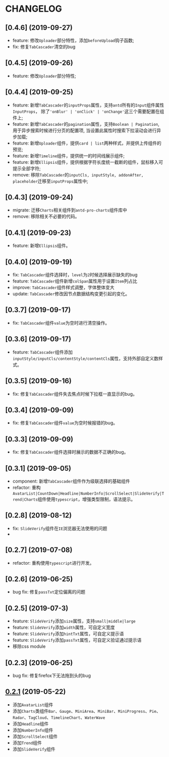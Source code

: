 # CHANGELOG

## [0.4.6] (2019-09-27)
  - feature: 修改`Uploader`部分特性，添加`beforeUpload`钩子函数;
  - fix: 修复`TabCascader`清空的bug

## [0.4.5] (2019-09-26)
  - feature: 修改`Uploader`部分特性;

## [0.4.4] (2019-09-25)
  - feature: 新增`TabCascader`的`inputProps`属性，支持`antd`所有的`Input`组件属性`InputProps`， 除了`'onBlur' | 'onClick' | 'onChange'`这三个需要配置在组件上;
  - feature: 新增`TabCascader`的`pagination`属性，支持`Boolean | Pagination`, 用于异步搜索时候进行分页的配置项, 当设置此属性时搜索下拉滚动会进行异步加载;
  - feature: 新增`Uploader`组件，提供`card | list`两种样式，并提供上传组件的预览;
  - feature: 新增`Timeline`组件，提供统一的时间线展示组件;
  - feature: 新增`Ellipsis`组件，提供根据字符长度统一截断的组件，鼠标移入可提示全部字符;
  - remove: 移除`TabCascader`的`inputCls, inputStyle, addonAfter, placeholder`迁移至`inputProps`属性中;


## [0.4.3] (2019-09-24)
  - migrate: 迁移`Charts`相关组件到`antd-pro-charts`组件库中
  - remove: 移除相关不必要的代码。

## [0.4.1] (2019-09-23)
  - feature: 新增`Ellipsis`组件。

## [0.4.0] (2019-09-19)
  - fix: `TabCascader`组件选择时，`level`为`2`时候选择展示缺失的bug
  - feature: `TabCascader`组件新增`colSpan`属性用于设置`Item`列占比
  - improve: `TabCascader`组件样式调整，字体整体变大
  - update: `TabCascader`修改因节点数据结构变更引起的变化。

## [0.3.7] (2019-09-17)
  - fix: `TabCascader`组件`value`为空时进行清空操作。

## [0.3.6] (2019-09-17)
  - feature: `TabCascader`组件添加`inputStyle/inputCls/contentStyle/contentCls`属性，支持外部自定义数样式。

## [0.3.5] (2019-09-16)
  - fix: 修复`TabCascader`组件失去焦点时候下拉框一直显示的bug。

## [0.3.4] (2019-09-09)
  - fix: 修复`TabCascader`组件`value`为空时候报错的bug。

## [0.3.3] (2019-09-09)
  - fix: 修复`TabCascader`组件选择时展示的数据不正确的bug。

## [0.3.1] (2019-09-05)
  - component: 新增`TabCascader`组件作为级联选择的基础组件
  - refactor: 重构`AvatarList|CountDown|Headline|NumberInfo|ScrollSelect|SlideVerify|Trend|Charts`组件使用`typescript`，增强类型限制，语法提示。

## [0.2.8] (2019-08-12)
  - fix: `SlideVerify`组件在`IE`浏览器无法使用的问题
  - 
## [0.2.7] (2019-07-08)
  - refactor: 重构使用`typescript`进行开发。

## [0.2.6] (2019-06-25)
  - bug fix: 修复`passTxt`定位偏离的问题

## [0.2.5] (2019-07-3)
  - feature: `SlideVerify`添加`size`属性，支持`small|middle|large`
  - feature: `SlideVerify`添加`width`属性，可自定义宽度
  - feature: `SlideVerify`添加`hintTxt`属性，可自定义提示语
  - feature: `SlideVerify`添加`passTxt`属性，可自定义验证通过提示语
  - 移除css module

## [0.2.3] (2019-06-25)
  - bug fix: 修复firefox下无法拖到头的bug

## [0.2.1](https://github.com/m430/antd-pro-toolkit/compare/0.0.3...0.2.1) (2019-05-22)
  - 添加`AvatarList`组件
  - 添加`Charts`类组件`Bar`、`Gauge`、`MiniArea`、`MiniBar`、`MiniProgress`、`Pie`、`Radar`、`TagCloud`、`TimelineChart`、`WaterWave`
  - 添加`Headline`组件
  - 添加`NumberInfo`组件
  - 添加`ScrollSelect`组件
  - 添加`Trend`组件
  - 添加`SlideVerify`组件
